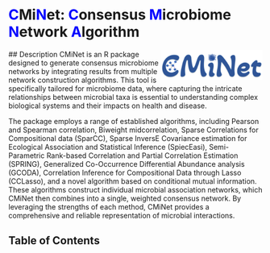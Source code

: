 # <span style="color:blue;">C</span>Mi<span style="color:blue;">N</span>et: <span style="color:blue;">C</span>onsensus <span style="color:blue;">M</span>icrobiome <span style="color:blue;">N</span>etwork <span style="color:blue;">A</span>lgorithm
<img src="image/logo.png" style="width:40%;" align=right>
## Description
CMiNet is an R package designed to generate consensus microbiome networks by integrating results from multiple network construction algorithms. This tool is specifically tailored for microbiome data, where capturing the intricate relationships between microbial taxa is essential to understanding complex biological systems and their impacts on health and disease.

The package employs a range of established algorithms, including Pearson and Spearman correlation, Biweight midcorrelation, Sparse Correlations for Compositional data (SparCC), Sparse InversE Covariance estimation for Ecological Association and Statistical Inference (SpiecEasi), Semi-Parametric Rank-based Correlation and Partial Correlation Estimation (SPRING), Generalized Co-Occurrence Differential Abundance analysis (GCODA), Correlation Inference for Compositional Data through Lasso (CCLasso), and a novel algorithm based on conditional mutual information. These algorithms construct individual microbial association networks, which CMiNet then combines into a single, weighted consensus network. By leveraging the strengths of each method, CMiNet provides a comprehensive and reliable representation of microbial interactions.
## Table of Contents
